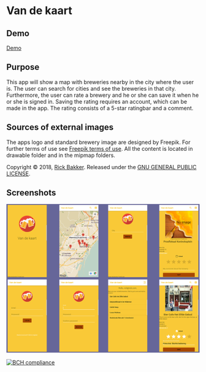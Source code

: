 # Van de kaart

## Demo
[Demo](https://www.youtube.com/watch?v=8nFmK2DCCGI)

## Purpose
This app will show a map with breweries nearby in the city where the user is. The user can search for cities and see the breweries
in that city. Furthermore, the user can rate a brewery and he or she can save it when he or she is signed in. 
Saving the rating requires an account, which can be made in the app. The rating consists of a 5-star ratingbar and a comment.


## Sources of external images
The apps logo and standard brewery image are designed by Freepik. 
For further terms of use see [Freepik terms of use](https://www.freepik.com/terms_of_use).
All the content is located in drawable folder and in the mipmap folders.


Copyright © 2018, [Rick Bakker](https://github.com/rickbakker01).
Released under the [GNU GENERAL PUBLIC LICENSE](LICENSE.md).

## Screenshots

![](doc/screenshots.png)


[![BCH compliance](https://bettercodehub.com/edge/badge/RickBakker01/ProgrammeerProject?branch=master)](https://bettercodehub.com/)

